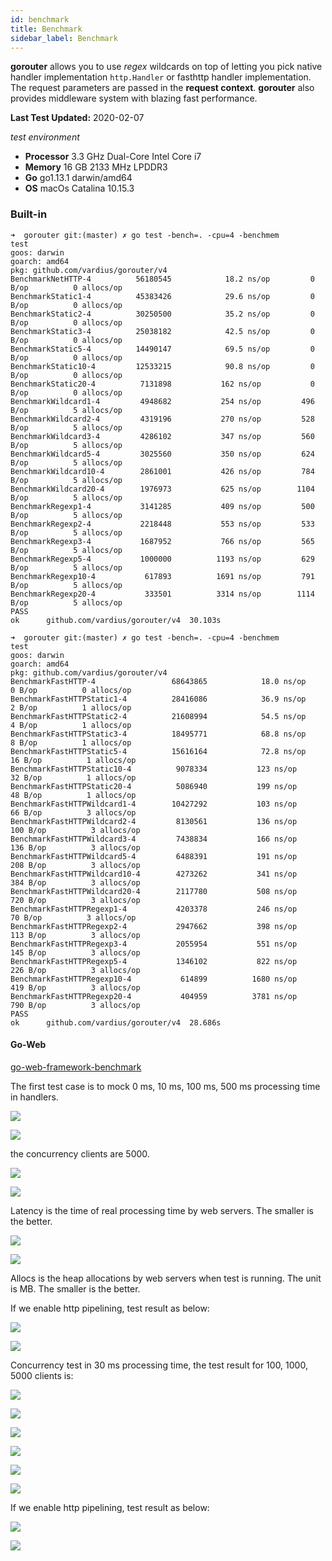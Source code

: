 ```yaml
---
id: benchmark
title: Benchmark
sidebar_label: Benchmark
---
```


**gorouter** allows you to use *regex* wildcards on top of letting you pick native handler implementation `http.Handler` or fasthttp handler implementation. The request parameters are passed in the **request context**. **gorouter** also provides middleware system with blazing fast performance.

**Last Test Updated:** 2020-02-07

*test environment*

- **Processor** 3.3 GHz Dual-Core Intel Core i7
- **Memory** 16 GB 2133 MHz LPDDR3
- **Go** go1.13.1 darwin/amd64
- **OS** macOs Catalina 10.15.3

### Built-in

<!--DOCUSAURUS_CODE_TABS-->
<!--net/http-->
```
➜  gorouter git:(master) ✗ go test -bench=. -cpu=4 -benchmem
test
goos: darwin
goarch: amd64
pkg: github.com/vardius/gorouter/v4
BenchmarkNetHTTP-4      	56180545	        18.2 ns/op	       0 B/op	       0 allocs/op
BenchmarkStatic1-4      	45383426	        29.6 ns/op	       0 B/op	       0 allocs/op
BenchmarkStatic2-4      	30250500	        35.2 ns/op	       0 B/op	       0 allocs/op
BenchmarkStatic3-4      	25038182	        42.5 ns/op	       0 B/op	       0 allocs/op
BenchmarkStatic5-4      	14490147	        69.5 ns/op	       0 B/op	       0 allocs/op
BenchmarkStatic10-4     	12533215	        90.8 ns/op	       0 B/op	       0 allocs/op
BenchmarkStatic20-4     	 7131898	       162 ns/op	       0 B/op	       0 allocs/op
BenchmarkWildcard1-4    	 4948682	       254 ns/op	     496 B/op	       5 allocs/op
BenchmarkWildcard2-4    	 4319196	       270 ns/op	     528 B/op	       5 allocs/op
BenchmarkWildcard3-4    	 4286102	       347 ns/op	     560 B/op	       5 allocs/op
BenchmarkWildcard5-4    	 3025560	       350 ns/op	     624 B/op	       5 allocs/op
BenchmarkWildcard10-4   	 2861001	       426 ns/op	     784 B/op	       5 allocs/op
BenchmarkWildcard20-4   	 1976973	       625 ns/op	    1104 B/op	       5 allocs/op
BenchmarkRegexp1-4      	 3141285	       409 ns/op	     500 B/op	       5 allocs/op
BenchmarkRegexp2-4      	 2218448	       553 ns/op	     533 B/op	       5 allocs/op
BenchmarkRegexp3-4      	 1687952	       766 ns/op	     565 B/op	       5 allocs/op
BenchmarkRegexp5-4      	 1000000	      1193 ns/op	     629 B/op	       5 allocs/op
BenchmarkRegexp10-4     	  617893	      1691 ns/op	     791 B/op	       5 allocs/op
BenchmarkRegexp20-4     	  333501	      3314 ns/op	    1114 B/op	       5 allocs/op
PASS
ok  	github.com/vardius/gorouter/v4	30.103s
```
<!--valyala/fasthttp-->
```
➜  gorouter git:(master) ✗ go test -bench=. -cpu=4 -benchmem
test
goos: darwin
goarch: amd64
pkg: github.com/vardius/gorouter/v4
BenchmarkFastHTTP-4             	68643865	        18.0 ns/op	       0 B/op	       0 allocs/op
BenchmarkFastHTTPStatic1-4      	28416086	        36.9 ns/op	       2 B/op	       1 allocs/op
BenchmarkFastHTTPStatic2-4      	21608994	        54.5 ns/op	       4 B/op	       1 allocs/op
BenchmarkFastHTTPStatic3-4      	18495771	        68.8 ns/op	       8 B/op	       1 allocs/op
BenchmarkFastHTTPStatic5-4      	15616164	        72.8 ns/op	      16 B/op	       1 allocs/op
BenchmarkFastHTTPStatic10-4     	 9078334	       123 ns/op	      32 B/op	       1 allocs/op
BenchmarkFastHTTPStatic20-4     	 5086940	       199 ns/op	      48 B/op	       1 allocs/op
BenchmarkFastHTTPWildcard1-4    	10427292	       103 ns/op	      66 B/op	       3 allocs/op
BenchmarkFastHTTPWildcard2-4    	 8130561	       136 ns/op	     100 B/op	       3 allocs/op
BenchmarkFastHTTPWildcard3-4    	 7438834	       166 ns/op	     136 B/op	       3 allocs/op
BenchmarkFastHTTPWildcard5-4    	 6488391	       191 ns/op	     208 B/op	       3 allocs/op
BenchmarkFastHTTPWildcard10-4   	 4273262	       341 ns/op	     384 B/op	       3 allocs/op
BenchmarkFastHTTPWildcard20-4   	 2117780	       508 ns/op	     720 B/op	       3 allocs/op
BenchmarkFastHTTPRegexp1-4      	 4203378	       246 ns/op	      70 B/op	       3 allocs/op
BenchmarkFastHTTPRegexp2-4      	 2947662	       398 ns/op	     113 B/op	       3 allocs/op
BenchmarkFastHTTPRegexp3-4      	 2055954	       551 ns/op	     145 B/op	       3 allocs/op
BenchmarkFastHTTPRegexp5-4      	 1346102	       822 ns/op	     226 B/op	       3 allocs/op
BenchmarkFastHTTPRegexp10-4     	  614899	      1680 ns/op	     419 B/op	       3 allocs/op
BenchmarkFastHTTPRegexp20-4     	  404959	      3781 ns/op	     790 B/op	       3 allocs/op
PASS
ok  	github.com/vardius/gorouter/v4	28.686s
```
<!--END_DOCUSAURUS_CODE_TABS-->

#### Go-Web

[go-web-framework-benchmark](https://github.com/smallnest/go-web-framework-benchmark)

The first test case is to mock 0 ms, 10 ms, 100 ms, 500 ms processing time in handlers.

<!--DOCUSAURUS_CODE_TABS-->
<!--net/http-->
![](/gorouter/benchmarks/nethttp/benchmark.png)
<!--valyala/fasthttp-->
![](/gorouter/benchmarks/fasthttp/benchmark.png)
<!--END_DOCUSAURUS_CODE_TABS-->

the concurrency clients are 5000.

<!--DOCUSAURUS_CODE_TABS-->
<!--net/http-->
![](/gorouter/benchmarks/nethttp/benchmark_latency.png)
<!--valyala/fasthttp-->
![](/gorouter/benchmarks/fasthttp/benchmark_latency.png)
<!--END_DOCUSAURUS_CODE_TABS-->

Latency is the time of real processing time by web servers. The smaller is the better.

<!--DOCUSAURUS_CODE_TABS-->
<!--net/http-->
![](/gorouter/benchmarks/nethttp/benchmark_alloc.png)
<!--valyala/fasthttp-->
![](/gorouter/benchmarks/fasthttp/benchmark_alloc.png)
<!--END_DOCUSAURUS_CODE_TABS-->

Allocs is the heap allocations by web servers when test is running. The unit is MB. The smaller is the better.

If we enable http pipelining, test result as below:

<!--DOCUSAURUS_CODE_TABS-->
<!--net/http-->
![](/gorouter/benchmarks/nethttp/benchmark-pipeline.png)
<!--valyala/fasthttp-->
![](/gorouter/benchmarks/nethttp/fastmark-pipeline.png)
<!--END_DOCUSAURUS_CODE_TABS-->

Concurrency test in 30 ms processing time, the test result for 100, 1000, 5000 clients is:

<!--DOCUSAURUS_CODE_TABS-->
<!--net/http-->
![](/gorouter/benchmarks/nethttp/concurrency.png)
<!--valyala/fasthttp-->
![](/gorouter/benchmarks/fasthttp/concurrency.png)
<!--END_DOCUSAURUS_CODE_TABS-->

<!--DOCUSAURUS_CODE_TABS-->
<!--net/http-->
![](/gorouter/benchmarks/nethttp/concurrency_latency.png)
<!--valyala/fasthttp-->
![](/gorouter/benchmarks/fasthttp/concurrency_latency.png)
<!--END_DOCUSAURUS_CODE_TABS-->

<!--DOCUSAURUS_CODE_TABS-->
<!--net/http-->
![](/gorouter/benchmarks/nethttp/concurrency_alloc.png)
<!--valyala/fasthttp-->
![](/gorouter/benchmarks/fasthttp/concurrency_alloc.png)
<!--END_DOCUSAURUS_CODE_TABS-->

If we enable http pipelining, test result as below:

<!--DOCUSAURUS_CODE_TABS-->
<!--net/http-->
![](/gorouter/benchmarks/nethttp/concurrency-pipeline.png)
<!--valyala/fasthttp-->
![](/gorouter/benchmarks/fasthttp/concurrency-pipeline.png)
<!--END_DOCUSAURUS_CODE_TABS-->
